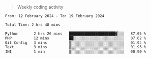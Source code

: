 > Weekly coding activity
<!--START_SECTION:waka-->

```txt
From: 12 February 2024 - To: 19 February 2024

Total Time: 2 hrs 48 mins

Python       2 hrs 26 mins   █████████████████████▓░░░   87.05 %
PHP          12 mins         ██░░░░░░░░░░░░░░░░░░░░░░░   07.62 %
Git Config   3 mins          ▒░░░░░░░░░░░░░░░░░░░░░░░░   01.94 %
Text         3 mins          ▒░░░░░░░░░░░░░░░░░░░░░░░░   01.93 %
INI          1 min           ▒░░░░░░░░░░░░░░░░░░░░░░░░   00.90 %
```

<!--END_SECTION:waka-->
